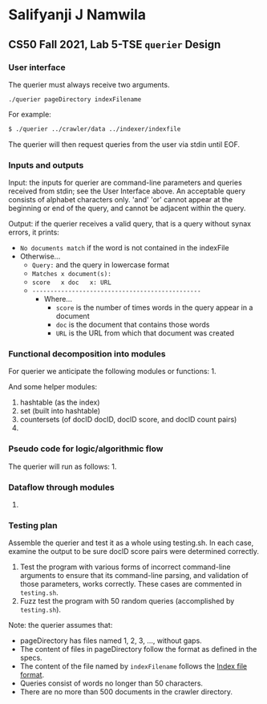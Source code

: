 # Salifyanji J Namwila
## CS50 Fall 2021, Lab 5-TSE `querier` Design

### User interface 

The querier must always receive two arguments.

```
./querier pageDirectory indexFilename
```

For example:

``` bash
$ ./querier ../crawler/data ../indexer/indexfile
```

The querier will then request queries from the user via stdin until EOF.

### Inputs and outputs
Input: the inputs for querier are command-line parameters and queries received from stdin; see the User Interface above. An acceptable query consists of alphabet characters only. 'and' 'or' cannot appear at the beginning or end of the query, and cannot be adjacent within the query. 

Output: if the querier receives a valid query, that is a query without synax errors, it prints:
 * `No documents match` if the word is not contained in the indexFile
 * Otherwise... 
    * `Query:` and the query in lowercase format
    * `Matches x document(s):`
    * `score   x doc   x: URL`
    * `-----------------------------------------------`
        * Where... 
            * `score` is the number of times words in the query appear in a document
            * `doc` is the document that contains those words
            * `URL` is the URL from which that document was created
 
### Functional decomposition into modules
For querier we anticipate the following modules or functions:
   1. 




And some helper modules:
   1. hashtable (as the index) 
   2. set (built into hashtable)
   3. countersets (of docID docID, docID score, and docID count pairs)
   4. 

### Pseudo code for logic/algorithmic flow
The querier will run as follows:
1. 


### Dataflow through modules
1. 
### Testing plan

Assemble the querier and test it as a whole using testing.sh. In each case, examine the output to be sure docID score pairs were determined correctly.

1. Test the program with various forms of incorrect command-line arguments to ensure that its command-line parsing, and validation of those parameters, works correctly. These cases are commented in `testing.sh`.
2. Fuzz test the program with 50 random queries (accomplished by `testing.sh`).

Note: the querier assumes that:
 * pageDirectory has files named 1, 2, 3, ..., without gaps.
 * The content of files in pageDirectory follow the format as defined in the specs.
 * The content of the file named by `indexFilename` follows the [Index file format]({{site.labs}}/Lab5/REQUIREMENTS.html#index-file-format).
* Queries consist of words no longer than 50 characters.
* There are no more than 500 documents in the crawler directory.
